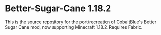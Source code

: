 # Better-Sugar-Cane 1.18.2
This is the source repository for the port/recreation of CobaltBlue's Better Sugar Cane mod, now supporting Minecraft 1.18.2. Requires Fabric.
